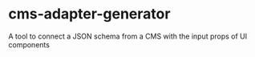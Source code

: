 # cms-adapter-generator
A tool to connect a JSON schema from a CMS with the input props of UI components
